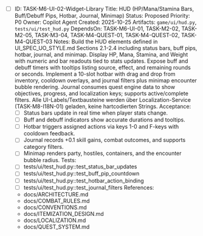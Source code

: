- [ ] ID: TASK-M6-UI-02-Widget-Library
  Title: HUD (HP/Mana/Stamina Bars, Buff/Debuff Pips, Hotbar, Journal, Minimap)
  Status: Proposed
  Priority: P0
  Owner: Copilot Agent
  Created: 2025-10-25
  Artifacts: `game/ui/hud.py`, `tests/ui/test_hud.py`
  DependsOn: TASK-M6-UI-01, TASK-M2-02, TASK-M2-05, TASK-M3-04, TASK-M4-QUEST-01, TASK-M4-QUEST-02, TASK-M4-QUEST-03
  Notes:
  Build the HUD elements defined in UI_SPEC_UO_STYLE.md Sections 2.1-2.4 including status bars, buff pips, hotbar, journal, and minimap.
  Display HP, Mana, Stamina, and Weight with numeric and bar readouts tied to stats updates.
  Expose buff and debuff timers with tooltips listing source, effect, and remaining rounds or seconds.
  Implement a 10-slot hotbar with drag and drop from inventory, cooldown overlays, and journal filters plus minimap encounter bubble rendering.
  Journal consumes quest engine data to show objectives, progress, and localization keys; supports active/complete filters.
  Alle UI-Labels/Textbausteine werden über Localization-Service (TASK-M8-I18N-01) geladen, keine hartcodierten Strings.
  Acceptance:
  - [ ] Status bars update in real time when player stats change.
  - [ ] Buff and debuff indicators show accurate durations and tooltips.
  - [ ] Hotbar triggers assigned actions via keys 1-0 and F-keys with cooldown feedback.
  - [ ] Journal records +0.1 skill gains, combat outcomes, and supports category filters.
  - [ ] Minimap renders party, hostiles, containers, and the encounter bubble radius.
  Tests:
  - [ ] tests/ui/test_hud.py::test_status_bar_updates
  - [ ] tests/ui/test_hud.py::test_buff_pip_countdown
  - [ ] tests/ui/test_hud.py::test_hotbar_action_binding
  - [ ] tests/ui/test_hud.py::test_journal_filters
  References:
  - docs/ARCHITECTURE.md
  - docs/COMBAT_RULES.md
  - docs/CONVENTIONS.md
  - docs/ITEMIZATION_DESIGN.md
  - docs/LOCALIZATION.md
  - docs/QUEST_SYSTEM.md
